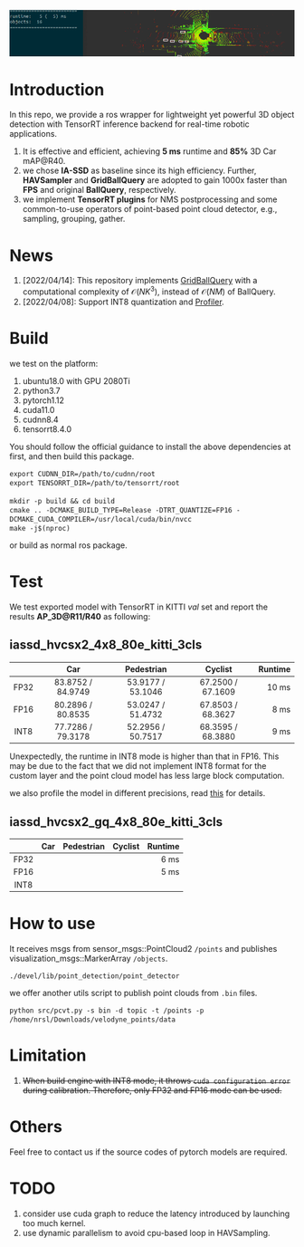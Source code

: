 ![](doc/demo.gif)
# Introduction

In this repo, we provide a ros wrapper for lightweight yet powerful 3D object detection with TensorRT inference backend for real-time robotic applications. 
1. It is effective and efficient, achieving **5 ms** runtime and **85%** 3D Car mAP@R40.
2. we chose **IA-SSD** as baseline since its high efficiency. Further, **HAVSampler** and **GridBallQuery** are adopted to gain 1000x faster than **FPS** and original **BallQuery**, respectively.
3. we implement **TensorRT plugins** for NMS postprocessing and some common-to-use operators of point-based point cloud detector, e.g., sampling, grouping, gather.

# News
1. \[2022/04/14\]: This repository implements [GridBallQuery](doc/gridballquery.md) with a computational complexity of $\mathcal{O}(NK^3)$, instead of $\mathcal{O}(NM)$ of BallQuery. 
1. \[2022/04/08\]: Support INT8 quantization and [Profiler](doc/profile.md).
# Build
we test on the platform:

1. ubuntu18.0 with GPU 2080Ti
2. python3.7
3. pytorch1.12
4. cuda11.0
5. cudnn8.4
6. tensorrt8.4.0

You should follow the official guidance to install the above dependencies at first, and then build this package.
```shell
export CUDNN_DIR=/path/to/cudnn/root
export TENSORRT_DIR=/path/to/tensorrt/root

mkdir -p build && cd build
cmake .. -DCMAKE_BUILD_TYPE=Release -DTRT_QUANTIZE=FP16 -DCMAKE_CUDA_COMPILER=/usr/local/cuda/bin/nvcc
make -j$(nproc)
```
or build as normal ros package.

# Test
We test exported model with TensorRT in KITTI _val_ set and report the results **AP_3D@R11/R40** as following:
## iassd_hvcsx2_4x8_80e_kitti_3cls

|      |        Car        |    Pedestrian     |       Cyclist        | Runtime |
|:----:|:-----------------:|:-----------------:|:--------------------:|--------:|
| FP32 | 83.8752 / 84.9749 | 53.9177 / 53.1046 |  67.2500 / 67.1609   |   10 ms |
| FP16 | 80.2896 / 80.8535 | 53.0247 / 51.4732 |  67.8503 / 68.3627   |    8 ms |
| INT8 | 77.7286 / 79.3178 | 52.2956 / 50.7517 |  68.3595 / 68.3880   |    9 ms |

Unexpectedly, the runtime in INT8 mode is higher than that in FP16.
This may be due to the fact that we did not implement INT8 format for the custom layer and the point cloud model has less large block computation.

we also profile the model in different precisions, read [this](doc/profile.md) for details.
## iassd_hvcsx2_gq_4x8_80e_kitti_3cls

|      | Car | Pedestrian | Cyclist | Runtime |
|:----:|:---:|:----------:|:-------:|--------:|
| FP32 |     |            |         |    6 ms |
| FP16 |     |            |         |    5 ms |
| INT8 |     |            |         |         |


# How to use
It receives msgs from sensor_msgs::PointCloud2 `/points` and publishes visualization_msgs::MarkerArray `/objects`. 
```shell
./devel/lib/point_detection/point_detector
```
we offer another utils script to publish point clouds from `.bin` files.
```shell
python src/pcvt.py -s bin -d topic -t /points -p /home/nrsl/Downloads/velodyne_points/data 
```

# Limitation
1. ~~When build engine with INT8 mode, it throws `cuda configuration error` during calibration. Therefore, only FP32 and FP16 mode can be used.~~ 

# Others
Feel free to contact us if the source codes of pytorch models are required.

# TODO
1. consider use cuda graph to reduce the latency introduced by launching too much kernel.
2. use dynamic parallelism to avoid cpu-based loop in HAVSampling.
